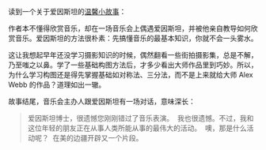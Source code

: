 读到一个关于爱因斯坦的[温馨小故事](https://www.rd.com/article/the-night-i-met-einstein/)：

作者本不懂得欣赏音乐，却在一场音乐会上偶遇爱因斯坦，并被他亲自教导如何欣赏音乐。爱因斯坦的方法很朴素：先搞懂音乐的最基本知识，你就不会一头雾水。

这让我想起早年还没学习摄影知识的时候，偶然翻看一些街拍摄影集，总是不解，乃至嗤之以鼻。学了一些基础构图方法后，才多少看出大师作品里到巧妙。所以，为什么学习构图还是得先掌握基础如对称法、三分法，而不是上来就给大师 Alex Webb 的作品？道理如出一辙。

故事结尾，音乐会主办人跟爱因斯坦有一场对话，意味深长：

> 爱因斯坦博士，很遗憾您刚刚错过了音乐表演。 
> 我也很遗憾。不过，我和这位年轻的朋友正在从事人类所能从事的最伟大的活动。 
> 噢，那是什么活动呢？ 
> 在美的边疆开辟又一个片段。